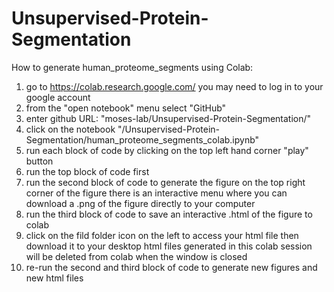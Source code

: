 # Unsupervised-Protein-Segmentation


How to generate human_proteome_segments using Colab:

1. go to https://colab.research.google.com/ 
    you may need to log in to your google account
2. from the "open notebook" menu select "GitHub"
3. enter github URL: "moses-lab/Unsupervised-Protein-Segmentation/"
4. click on the notebook "/Unsupervised-Protein-Segmentation/human_proteome_segments_colab.ipynb"
5. run each block of code by clicking on the top left hand corner "play" button
6. run the top block of code first
7. run the second block of code to generate the figure
        on the top right corner of the figure there is an interactive menu where you can download a .png of the figure directly to your computer
8. run the third block of code to save an interactive .html of the figure to colab 
9. click on the fild folder icon on the left to access your html file then download it to your desktop
        html files generated in this colab session will be deleted from colab when the window is closed
10. re-run the second and third block of code to generate new figures and new html files


